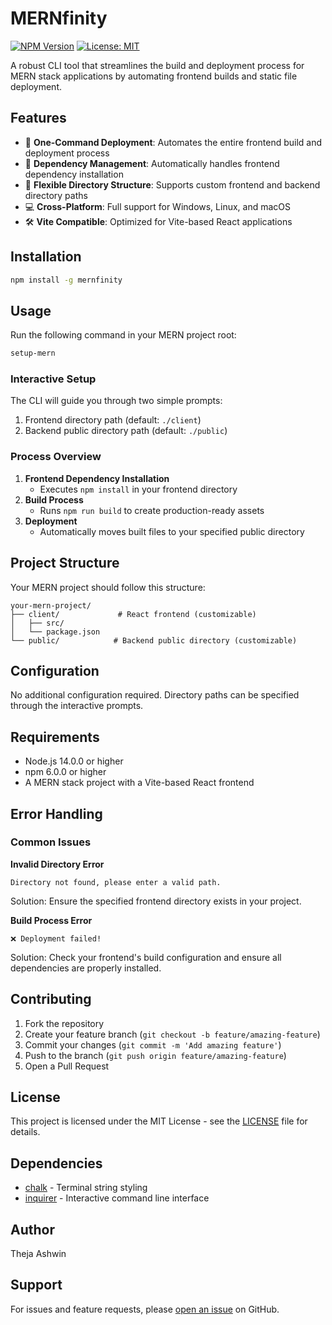 # MERNfinity

[![NPM Version](https://img.shields.io/npm/v/mernfinity.svg)](https://www.npmjs.com/package/mernfinity)
[![License: MIT](https://img.shields.io/badge/License-MIT-yellow.svg)](https://opensource.org/licenses/MIT)

A robust CLI tool that streamlines the build and deployment process for MERN stack applications by automating frontend builds and static file deployment.

## Features

- 🚀 **One-Command Deployment**: Automates the entire frontend build and deployment process
- 🔄 **Dependency Management**: Automatically handles frontend dependency installation
- 📁 **Flexible Directory Structure**: Supports custom frontend and backend directory paths
- 💻 **Cross-Platform**: Full support for Windows, Linux, and macOS
- 🛠️ **Vite Compatible**: Optimized for Vite-based React applications

## Installation

```bash
npm install -g mernfinity
```

## Usage

Run the following command in your MERN project root:

```bash
setup-mern
```

### Interactive Setup

The CLI will guide you through two simple prompts:

1. Frontend directory path (default: `./client`)
2. Backend public directory path (default: `./public`)

### Process Overview

1. **Frontend Dependency Installation**
   - Executes `npm install` in your frontend directory
2. **Build Process**
   - Runs `npm run build` to create production-ready assets
3. **Deployment**
   - Automatically moves built files to your specified public directory

## Project Structure

Your MERN project should follow this structure:

```
your-mern-project/
├── client/             # React frontend (customizable)
│   ├── src/
│   └── package.json
└── public/            # Backend public directory (customizable)
```

## Configuration

No additional configuration required. Directory paths can be specified through the interactive prompts.

## Requirements

- Node.js 14.0.0 or higher
- npm 6.0.0 or higher
- A MERN stack project with a Vite-based React frontend

## Error Handling

### Common Issues

**Invalid Directory Error**

```
Directory not found, please enter a valid path.
```

Solution: Ensure the specified frontend directory exists in your project.

**Build Process Error**

```
❌ Deployment failed!
```

Solution: Check your frontend's build configuration and ensure all dependencies are properly installed.

## Contributing

1. Fork the repository
2. Create your feature branch (`git checkout -b feature/amazing-feature`)
3. Commit your changes (`git commit -m 'Add amazing feature'`)
4. Push to the branch (`git push origin feature/amazing-feature`)
5. Open a Pull Request

## License

This project is licensed under the MIT License - see the [LICENSE](LICENSE) file for details.

## Dependencies

- [chalk](https://github.com/chalk/chalk) - Terminal string styling
- [inquirer](https://github.com/SBoudrias/Inquirer.js) - Interactive command line interface

## Author

Theja Ashwin

## Support

For issues and feature requests, please [open an issue](https://github.com/thejaAshwin62/mernfinity-npm-package) on GitHub.
